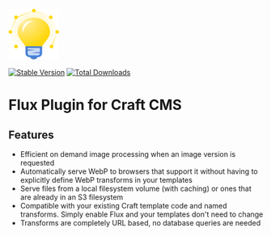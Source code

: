 <img src="./resources/icon.svg" width="100" height="100"><br>

[![Stable Version](https://img.shields.io/packagist/v/dyerc/craft-flux?label=stable)](https://packagist.org/packages/dyerc/craft-flux) [![Total Downloads](https://img.shields.io/packagist/dt/dyerc/craft-flux)](https://packagist.org/packages/dyerc/craft-flux)

# Flux Plugin for Craft CMS


## Features
- Efficient on demand image processing when an image version is requested
- Automatically serve WebP to browsers that support it without having to explicitly define WebP transforms in your templates
- Serve files from a local filesystem volume (with caching) or ones that are already in an S3 filesystem
- Compatible with your existing Craft template code and named transforms. Simply enable Flux and your templates don't need to change
- Transforms are completely URL based, no database queries are needed